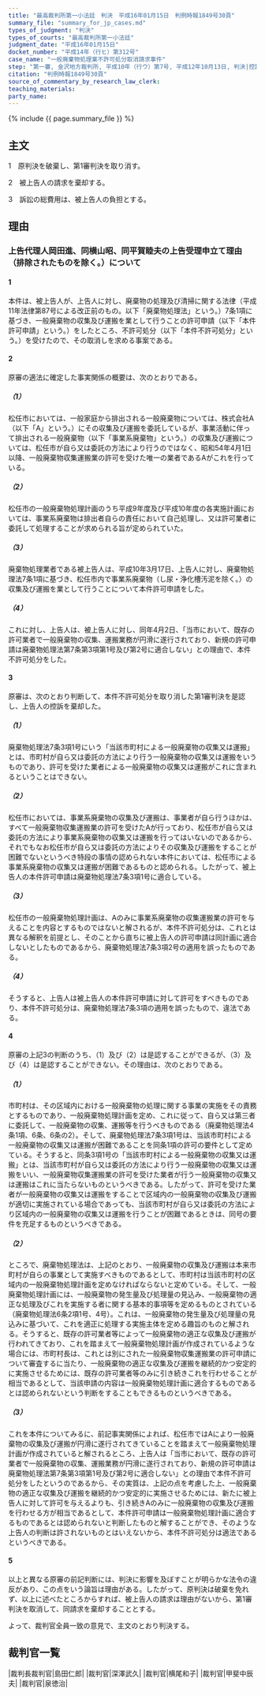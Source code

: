 ```yaml
---
title: "最高裁判所第一小法廷　判決　平成16年01月15日　判例時報1849号30頁"
summary_file: "summary_for_jp_cases.md"
types_of_judgment: "判決"
types_of_courts: "最高裁判所第一小法廷"
judgment_date: "平成16年01月15日"
docket_number: "平成14年（行ヒ）第312号"
case_name: "一般廃棄物処理業不許可処分取消請求事件"
step: "第一審, 金沢地方裁判所, 平成10年（行ウ）第7号, 平成12年10月13日, 判決|控訴審, 名古屋高等裁判所金沢支部, 平成12年（行コ）第21号, 平成14年8月28日, 判決"
citation: "判例時報1849号30頁"
source_of_commentary_by_research_law_clerk:
teaching_materials:
party_name:
---
```




{% include {{ page.summary_file }}  %}








## 主文



1　原判決を破棄し、第1審判決を取り消す。

2　被上告人の請求を棄却する。

3　訴訟の総費用は、被上告人の負担とする。





## 理由



### 上告代理人岡田進、同横山昭、同平賀睦夫の上告受理申立て理由（排除されたものを除く。）について

#### 1

本件は、被上告人が、上告人に対し、廃棄物の処理及び清掃に関する法律（平成11年法律第87号による改正前のもの。以下「廃棄物処理法」という。）7条1項に基づき、一般廃棄物の収集及び運搬を業として行うことの許可申請（以下「本件許可申請」という。）をしたところ、不許可処分（以下「本件不許可処分」という。）を受けたので、その取消しを求める事案である。

#### 2

原審の適法に確定した事実関係の概要は、次のとおりである。

##### （1）

松任市においては、一般家庭から排出される一般廃棄物については、株式会社A（以下「A」という。）にその収集及び運搬を委託しているが、事業活動に伴って排出される一般廃棄物（以下「事業系廃棄物」という。）の収集及び運搬については、松任市が自ら又は委託の方法により行うのではなく、昭和54年4月1日以降、一般廃棄物収集運搬業の許可を受けた唯一の業者であるAがこれを行っている。

##### （2）

松任市の一般廃棄物処理計画のうち平成9年度及び平成10年度の各実施計画においては、事業系廃棄物は排出者自らの責任において自己処理し、又は許可業者に委託して処理することが求められる旨が定められていた。

##### （3）

廃棄物処理業者である被上告人は、平成10年3月17日、上告人に対し、廃棄物処理法7条1項に基づき、松任市内で事業系廃棄物（し尿・浄化槽汚泥を除く。）の収集及び運搬を業として行うことについて本件許可申請をした。

##### （4）

これに対し、上告人は、被上告人に対し、同年4月2日、「当市において、既存の許可業者で一般廃棄物の収集、運搬業務が円滑に遂行されており、新規の許可申請は廃棄物処理法第7条第3項第1号及び第2号に適合しない」との理由で、本件不許可処分をした。

#### 3

原審は、次のとおり判断して、本件不許可処分を取り消した第1審判決を是認し、上告人の控訴を棄却した。

##### （1）

廃棄物処理法7条3項1号にいう「当該市町村による一般廃棄物の収集又は運搬」とは、市町村が自ら又は委託の方法により行う一般廃棄物の収集又は運搬をいうものであり、許可を受けた業者による一般廃棄物の収集又は運搬がこれに含まれるということはできない。

##### （2）

松任市においては、事業系廃棄物の収集及び運搬は、事業者が自ら行うほかは、すべて一般廃棄物収集運搬業の許可を受けたAが行っており、松任市が自ら又は委託の方法により事業系廃棄物の収集又は運搬を行ってはいないのであるから、それでもなお松任市が自ら又は委託の方法によりその収集及び運搬をすることが困難でないというべき特段の事情の認められない本件においては、松任市による事業系廃棄物の収集又は運搬が困難であるものと認められる。したがって、被上告人の本件許可申請は廃棄物処理法7条3項1号に適合している。

##### （3）

松任市の一般廃棄物処理計画は、Aのみに事業系廃棄物の収集運搬業の許可を与えることを内容とするものではないと解されるが、本件不許可処分は、これとは異なる解釈を前提とし、そのことから直ちに被上告人の許可申請は同計画に適合しないとしたものであるから、廃棄物処理法7条3項2号の適用を誤ったものである。

##### （4）

そうすると、上告人は被上告人の本件許可申請に対して許可をすべきものであり、本件不許可処分は、廃棄物処理法7条3項の適用を誤ったもので、違法である。

#### 4

原審の上記3の判断のうち、（1）及び（2）は是認することができるが、（3）及び（4）は是認することができない。その理由は、次のとおりである。

##### （1）

市町村は、その区域内における一般廃棄物の処理に関する事業の実施をその責務とするものであり、一般廃棄物処理計画を定め、これに従って、自ら又は第三者に委託して、一般廃棄物の収集、運搬等を行うべきものである（廃棄物処理法4条1項、6条、6条の2）。そして、廃棄物処理法7条3項1号は、当該市町村による一般廃棄物の収集又は運搬が困難であることを同条1項の許可の要件として定めている。そうすると、同条3項1号の「当該市町村による一般廃棄物の収集又は運搬」とは、当該市町村が自ら又は委託の方法により行う一般廃棄物の収集又は運搬をいい、一般廃棄物収集運搬業の許可を受けた業者が行う一般廃棄物の収集又は運搬はこれに当たらないものというべきである。したがって、許可を受けた業者が一般廃棄物の収集又は運搬をすることで区域内の一般廃棄物の収集及び運搬が適切に実施されている場合であっても、当該市町村が自ら又は委託の方法により区域内の一般廃棄物の収集又は運搬を行うことが困難であるときは、同号の要件を充足するものというべきである。

##### （2）

ところで、廃棄物処理法は、上記のとおり、一般廃棄物の収集及び運搬は本来市町村が自らの事業として実施すべきものであるとして、市町村は当該市町村の区域内の一般廃棄物処理計画を定めなければならないと定めている。そして、一般廃棄物処理計画には、一般廃棄物の発生量及び処理量の見込み、一般廃棄物の適正な処理及びこれを実施する者に関する基本的事項等を定めるものとされている（廃棄物処理法6条2項1号、4号）。これは、一般廃棄物の発生量及び処理量の見込みに基づいて、これを適正に処理する実施主体を定める趣旨のものと解される。そうすると、既存の許可業者等によって一般廃棄物の適正な収集及び運搬が行われてきており、これを踏まえて一般廃棄物処理計画が作成されているような場合には、市町村長は、これとは別にされた一般廃棄物収集運搬業の許可申請について審査するに当たり、一般廃棄物の適正な収集及び運搬を継続的かつ安定的に実施させるためには、既存の許可業者等のみに引き続きこれを行わせることが相当であるとして、当該申請の内容は一般廃棄物処理計画に適合するものであるとは認められないという判断をすることもできるものというべきである。

##### （3）

これを本件についてみるに、前記事実関係によれば、松任市ではAにより一般廃棄物の収集及び運搬が円滑に遂行されてきていることを踏まえて一般廃棄物処理計画が作成されていると解されるところ、上告人は「当市において、既存の許可業者で一般廃棄物の収集、運搬業務が円滑に遂行されており、新規の許可申請は廃棄物処理法第7条第3項第1号及び第2号に適合しない」との理由で本件不許可処分をしたというのであるから、その実質は、上記の点を考慮した上、一般廃棄物の適正な収集及び運搬を継続的かつ安定的に実施させるためには、新たに被上告人に対して許可を与えるよりも、引き続きAのみに一般廃棄物の収集及び運搬を行わせる方が相当であるとして、本件許可申請は一般廃棄物処理計画に適合するものであるとは認められないと判断したものと解することができ、そのような上告人の判断は許されないものとはいえないから、本件不許可処分は適法であるというべきである。

#### 5

以上と異なる原審の前記判断には、判決に影響を及ぼすことが明らかな法令の違反があり、この点をいう論旨は理由がある。したがって、原判決は破棄を免れず、以上に述べたところからすれば、被上告人の請求は理由がないから、第1審判決を取消して、同請求を棄却することとする。

よって、裁判官全員一致の意見で、主文のとおり判決する。

## 裁判官一覧

|裁判長裁判官|島田仁郎|
|裁判官|深澤武久|
|裁判官|横尾和子|
|裁判官|甲斐中辰夫|
|裁判官|泉徳治|



